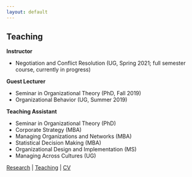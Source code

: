 ```yaml
---
layout: default
---
```


## Teaching

**Instructor**

* Negotiation and Conflict Resolution (UG, Spring 2021; full semester course, currently in progress)

**Guest Lecturer**
* Seminar in Organizational Theory (PhD, Fall 2019)
* Organizational Behavior (UG, Summer 2019)

**Teaching Assistant**

* Seminar in Organizational Theory (PhD)
* Corporate Strategy (MBA)
* Managing Organizations and Networks (MBA)
* Statistical Decision Making (MBA)
* Organizational Design and Implementation (MS)
* Managing Across Cultures (UG)

[Research](./research.html) | [Teaching](./teaching.html) | [CV](./CV.html)  
